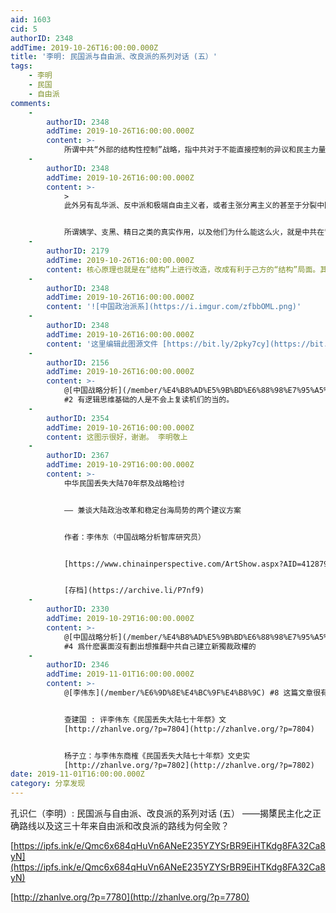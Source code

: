 ```yaml
---
aid: 1603
cid: 5
authorID: 2348
addTime: 2019-10-26T16:00:00.000Z
title: '李明: 民国派与自由派、改良派的系列对话 (五）'
tags:
    - 李明
    - 民国
    - 自由派
comments:
    -
        authorID: 2348
        addTime: 2019-10-26T16:00:00.000Z
        content: >-
            所谓中共“外部的结构性控制”战略，指中共对于不能直接控制的异议和民主力量，采取压制革命派、激进派，暗助改良派、温和派，宽对反华派的战略，并且压制能力强者，暗助能力弱者如助长其知名度、给予其政治空间等。这是隐蔽性的战略性的外部控制，其作用远胜于显性的统战。一般统战是打击主要敌人、拉拢和团结次要敌人。而“外部的结构性控制”指己方虽然在对方之外，且不能消灭对方，但是己方通过各种手段调节和影响对方内部的结构，使对方的结构有利于我方，不利于对方，从而通过对方的结构错置，使对方自障自碍，在不知不觉中难以实现自我的宗旨，削弱对于理念的自我坚持，最终使对方难以威胁到我方。这种“结构性控制”直白了讲就是：使用相反相成的方略，以资源和政治空间的予和夺作配合，借异议阵营内的竞争，暗暗促成威胁最大的对手边缘化，助成威胁较小的对手做大且成为主导力量，这最有效的手段是路线上的“结构性控制”。因为路线是“生命线”，路线正确就会结束专制实现民主，路线错误就会误入歧途白费力气甚至于离民主化目的越来越远。这比使能力强者边缘化，助长知名度高的机会主义者或低能者成为主流还要有效得多。中共面对民主力量和异议界、公知界，助长保共改良主义，限制孤立反共改良主义（如自由派），遏制和打击革命派。这样中共就能控制民运和公知的“心灵”，把主动权和胜券牢牢掌握在手。然后打压和统战兼行，使海内外的异议界和民主阵营不成“气候”。这是三十年来民主阵营和公知力量与中共博弈一直大事无成的真相。
    -
        authorID: 2348
        addTime: 2019-10-26T16:00:00.000Z
        content: >-
            >
            此外另有乱华派、反中派和极端自由主义者，或者主张分离主义的甚至于分裂中国的，或者刻意贬低中国文化、历史传统、民族性、民族素质等，或者反中华文化和主张西化的，或者视人民力量为民粹且防民者，这些主张不可能正面影响国内民众，推动民众的民主意识，反而使人有较多负面印象，甚至于让人觉得这些主张会使中国民主化导向国家衰乱甚至于分裂，所以这些乱华派、反中派和极端自由主义者实际上起到了中共起不到的搅乱民运和公知的作用，所以中共要宽对他们，恐吓人民如果追求民主会导致中国如俄国崩溃衰败的下场，老百姓会受苦。也就是说中共把他们当成恐吓国内民众的反面教材，帮助“维稳”。这是中共“结构性控制”战略的一个次要的表现。中共“结构性控制”的主要方面，我们将在本文第四部分作详述。


            所谓姨学、支黑、精日之类的真实作用，以及他们为什么能这么火，就是中共在背后助力，所谓 \***_外部的结构性控制_**\*
    -
        authorID: 2179
        addTime: 2019-10-26T16:00:00.000Z
        content: 核心原理也就是在“结构”上进行改造，改成有利于己方的“结构”局面。其实“结构”就是信息。
    -
        authorID: 2348
        addTime: 2019-10-26T16:00:00.000Z
        content: '![中国政治派系](https://i.imgur.com/zfbbOML.png)'
    -
        authorID: 2348
        addTime: 2019-10-26T16:00:00.000Z
        content: '这里编辑此图源文件 [https://bit.ly/2pky7cy](https://bit.ly/2pky7cy)'
    -
        authorID: 2156
        addTime: 2019-10-26T16:00:00.000Z
        content: >-
            @[中国战略分析](/member/%E4%B8%AD%E5%9B%BD%E6%88%98%E7%95%A5%E5%88%86%E6%9E%90)
            #2 有逻辑思维基础的人是不会上复读机们的当的。
    -
        authorID: 2354
        addTime: 2019-10-26T16:00:00.000Z
        content: 这图示很好，谢谢。 李明敬上
    -
        authorID: 2367
        addTime: 2019-10-29T16:00:00.000Z
        content: >-
            中华民国丢失大陆70年祭及战略检讨


            —— 兼谈大陆政治改革和稳定台海局势的两个建议方案


            作者：李伟东（中国战略分析智库研究员）


            [https://www.chinainperspective.com/ArtShow.aspx?AID=412879](https://www.chinainperspective.com/ArtShow.aspx?AID=412879)


            [存档](https://archive.li/P7nf9)
    -
        authorID: 2330
        addTime: 2019-10-29T16:00:00.000Z
        content: >-
            @[中国战略分析](/member/%E4%B8%AD%E5%9B%BD%E6%88%98%E7%95%A5%E5%88%86%E6%9E%90)
            #4 爲什麽裏面沒有劃出想推翻中共自己建立新獨裁政權的
    -
        authorID: 2346
        addTime: 2019-11-01T16:00:00.000Z
        content: >-
            @[李伟东](/member/%E6%9D%8E%E4%BC%9F%E4%B8%9C) #8 这篇文章很有争议啊


            查建国 : 评李伟东《民国丢失大陆七十年祭》文
            [http://zhanlve.org/?p=7804](http://zhanlve.org/?p=7804)


            杨子立：与李伟东商榷《民国丢失大陆七十年祭》文史实
            [http://zhanlve.org/?p=7802](http://zhanlve.org/?p=7802)
date: 2019-11-01T16:00:00.000Z
category: 分享发现
---
```


孔识仁（李明）: 民国派与自由派、改良派的系列对话 (五） ——揭橥民主化之正确路线以及这三十年来自由派和改良派的路线为何全败？

[https://ipfs.ink/e/Qmc6x684qHuVn6ANeE235YZYSrBR9EiHTKdg8FA32Ca8yN](https://ipfs.ink/e/Qmc6x684qHuVn6ANeE235YZYSrBR9EiHTKdg8FA32Ca8yN)

[http://zhanlve.org/?p=7780](http://zhanlve.org/?p=7780)

